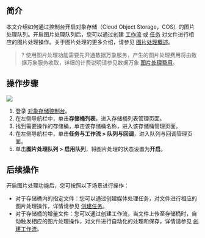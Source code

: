 ## 简介

本文介绍如何通过控制台开启对象存储（Cloud Object Storage，COS）的图片处理队列。开启图片处理队列后，您可以通过创建 [工作流](https://cloud.tencent.com/document/product/436/53967) 或 [任务](https://cloud.tencent.com/document/product/436/53968) 对文件进行相应的图片处理操作。关于图片处理的更多介绍，请参见 [图片处理概述](https://cloud.tencent.com/document/product/460/47483)。

>? 使用图片处理功能需要先开通数据万象服务，产生的图片处理费用将由数据万象服务收取，详细的计费说明请参见数据万象 [图片处理费用](https://cloud.tencent.com/document/product/460/58117)。

## 操作步骤

![](https://qcloudimg.tencent-cloud.cn/raw/554fbf6ad424e997593d2899cca79e28.png)

1. 登录 [对象存储控制台](https://console.cloud.tencent.com/cos5/bucket)。
2. 在左侧导航栏中，单击**存储桶列表**，进入存储桶列表管理页面。
3. 找到需要操作的存储桶，单击该存储桶名称，进入该存储桶管理页面。
4. 在左侧导航栏中，单击**任务与工作流 > 队列与回调**，进入队列与回调管理页面。
5. 单击**图片处理队列 > 启用队列**，将图片处理的状态设置为**开启**。

## 后续操作

开启图片处理功能后，您可按照以下场景进行操作：

 - 对于存储桶内的指定文件：您可以通过创建媒体处理任务，对文件进行相应的图片处理操作，详情请参见 [创建任务](https://cloud.tencent.com/document/product/436/53968)。
 - 对于存储桶的增量文件：您可以通过创建工作流，当文件上传至存储桶时，自动触发相应的图片处理操作，对文件进行自动化的处理和保存，详情请参见 [创建工作流](https://cloud.tencent.com/document/product/436/53967)。

